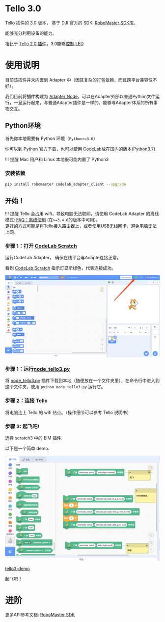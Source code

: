 # Tello 3.0

Tello 插件的 3.0 版本， 基于 DJI 官方的 SDK: [RoboMaster SDK](https://robomaster-dev.readthedocs.io/zh_CN/latest/python_sdk/beginner_drone.html)库。

能够充分利用设备的能力。

相比于 [Tello 2.0 插件](/extension_guide/tello2/)，3.0能够[控制 LED](https://robomaster-dev.readthedocs.io/zh_CN/latest/python_sdk/beginner_drone.html#led)

# 使用说明
目前该插件并未内置到 Adapter 中（因其复杂的打包依赖，而且跨平台兼容性不好）。

我们目前将插件构建为 [Adapter Node](https://adapter.codelab.club/dev_guide/Adapter-Node/)，可以在Adapter外部以普通Python文件运行，一旦运行起来，与普通Adapter插件是一样的，能够与Adapter体系的所有事物交互。

## Python环境
首先你本地需要有 Python 环境（`Python>=3.6`）

你可以到 [Python 官方](https://www.python.org/)下载，也可以使用 CodeLab放在[国内的版本(Python3.7)](https://www.codelab.club/blog/2020/08/20/tools#python)

!!! 提醒
    Mac 用户和 Linux 本地很可能内置了 Python3

### 安装依赖
```bash
pip install robomaster codelab_adapter_client --upgrade 
```

## 开始！

!!! 提醒
    Tello 会占用 wifi，导致电脑无法联网，请使用 CodeLab Adapter 的离线模式: [FAQ：离线使用](/user_guide/FAQ/#_6) (在`>=3.4.0`的版本中可用)。  
    更好的方式可能是将Tello接入路由器上，或者使用USB无线网卡，避免电脑无法上网。


### 步骤 1：打开 [CodeLab Scratch](https://scratch-beta.codelab.club)
运行CodeLab Adapter， 确保在线平台与Adapte连接正常。

看到 [CodeLab Scratch](https://scratch-beta.codelab.club) 指示灯显示绿色，代表连接成功。

![](/img/v2/codelab-scratch3.png)

<!--
下载 [CodeLab Scratch Desktop(离线版)](https://www-old.codelab.club/blog/2020/08/20/tools/)，并运行它。

![](../img/scratch3-home.png)
-->
### 步骤 1：运行[node_tello3.py](https://github.com/CodeLabClub/codelab_adapter_extensions/blob/master/nodes_v3/node_tello3.py)

将 [node_tello3.py](https://github.com/CodeLabClub/codelab_adapter_extensions/blob/master/nodes_v3/node_tello3.py) 插件下载到本地（随便放在一个文件夹里），在命令行中进入到这个文件夹，使用 `python node_tello3.py` 运行它。

### 步骤 2：连接 Tello

将电脑连上 Tello 的 wifi 热点。（操作细节可以参考 Tello 说明书）


### 步骤 3: 起飞吧!

选择 scratch3 中的 EIM 插件.

<!--<img width="600px" src="/img/scratch3_tello.png"/>-->

以下是一个简单 demo: 

![](/img/d5f48154f5c40003eeb416137b1055ad.png)


[tello3-demo](https://scratch-beta.codelab.club/?sb3url=https://adapter.codelab.club/sb3/tello3-demo.sb3)


<!--![](/img/870f31bff87dc33c9640280c786ca483.png)-->

<!--<img width="600px" src="/img/46f87c6602288de4df896243fc87a3dc.png"/>-->

起飞吧！

# 进阶

更多API参考文档: [RoboMaster SDK](https://robomaster-dev.readthedocs.io/zh_CN/latest/python_sdk/beginner_drone.html)